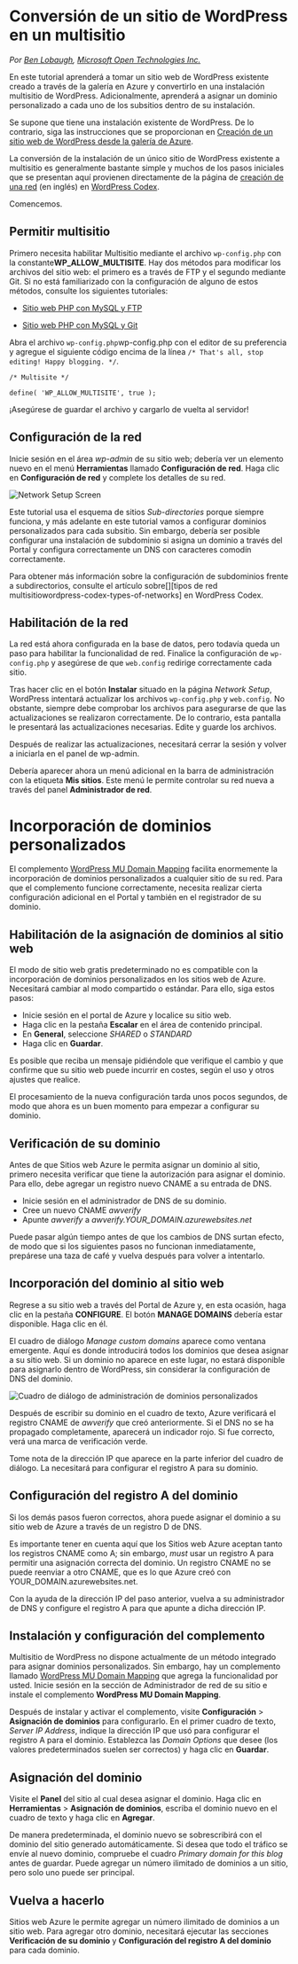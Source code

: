 ﻿<properties 
	pageTitle="Conversión de un sitio de WordPress en un multisitio" 
	description="Obtenga información acerca de cómo tomar un sitio web de WordPress existente creado a través de la galería en Azure y convertirlo a multisitio de WordPress" 
	services="web-sites" 
	documentationCenter="php" 
	authors="tfitzmac" 
	manager="wpickett" 
	editor=""/>

<tags 
	ms.service="web-sites" 
	ms.workload="web" 
	ms.tgt_pltfrm="na" 
	ms.devlang="PHP" 
	ms.topic="article" 
	ms.date="10/28/2014" 
	ms.author="tomfitz"/>





# Conversión de un sitio de WordPress en un multisitio

*Por [Ben Lobaugh][ben-lobaugh], [Microsoft Open Technologies Inc.][ms-open-tech]*

En este tutorial aprenderá a tomar un sitio web de WordPress existente creado a través de la galería en Azure y convertirlo en una instalación multisitio de WordPress. Adicionalmente, aprenderá a asignar un dominio personalizado a cada uno de los subsitios dentro de su instalación.

Se supone que tiene una instalación existente de WordPress. De lo contrario, siga las instrucciones que se proporcionan en [Creación de un sitio web de WordPress desde la galería de Azure][website-from-gallery].

La conversión de la instalación de un único sitio de WordPress existente a multisitio es generalmente bastante simple y muchos de los pasos iniciales que se presentan aquí provienen directamente de la página de [creación de una red][wordpress-codex-create-a-network] (en inglés) en [WordPress Codex](http://codex.wordpress.org).

Comencemos.

## Permitir multisitio

Primero necesita habilitar Multisitio mediante el archivo `wp-config.php` con la constante**WP\_ALLOW\_MULTISITE**. Hay dos métodos para modificar los archivos del sitio web: el primero es a través de FTP y el segundo mediante Git. Si no está familiarizado con la configuración de alguno de estos métodos, consulte los siguientes tutoriales:

* [Sitio web PHP con MySQL y FTP][website-w-mysql-and-ftp-ftp-setup]

* [Sitio web PHP con MySQL y Git][website-w-mysql-and-git-git-setup]

Abra el archivo  `wp-config.php`wp-config.php con el editor de su preferencia y agregue el siguiente código encima de la línea `/* That's all, stop editing! Happy blogging. */`.

	/* Multisite */

	define( 'WP_ALLOW_MULTISITE', true );

¡Asegúrese de guardar el archivo y cargarlo de vuelta al servidor!

## Configuración de la red

Inicie sesión en el área *wp-admin* de su sitio web; debería ver un elemento nuevo en el menú **Herramientas** llamado **Configuración de red**. Haga clic en **Configuración de red** y complete los detalles de su red.

![Network Setup Screen][wordpress-network-setup]

Este tutorial usa el esquema de sitios  *Sub-directories* porque siempre funciona, y más adelante en este tutorial vamos a configurar dominios personalizados para cada subsitio. Sin embargo, debería ser posible configurar una instalación de subdominio si asigna un dominio a través del Portal y configura correctamente un DNS con caracteres comodín correctamente.

Para obtener más información sobre la configuración de subdominios frente a subdirectorios, consulte el artículo sobre[][tipos de red multisitiowordpress-codex-types-of-networks] en WordPress Codex.

## Habilitación de la red

La red está ahora configurada en la base de datos, pero todavía queda un paso para habilitar la funcionalidad de red. Finalice la configuración de  `wp-config.php` y asegúrese de que  `web.config` redirige correctamente cada sitio.


Tras hacer clic en el botón **Instalar** situado en la página *Network Setup*, WordPress intentará actualizar los archivos `wp-config.php` y `web.config`. No obstante, siempre debe comprobar los archivos para asegurarse de que las actualizaciones se realizaron correctamente. De lo contrario, esta pantalla le presentará las actualizaciones necesarias. Edite y guarde los archivos.


Después de realizar las actualizaciones, necesitará cerrar la sesión y volver a iniciarla en el panel de wp-admin.

Debería aparecer ahora un menú adicional en la barra de administración con la etiqueta **Mis sitios**. Este menú le permite controlar su red nueva a través del panel **Administrador de red**.

# Incorporación de dominios personalizados

El complemento [WordPress MU Domain Mapping][wordpress-plugin-wordpress-mu-domain-mapping] facilita enormemente la incorporación de dominios personalizados a cualquier sitio de su red. Para que el complemento funcione correctamente, necesita realizar cierta configuración adicional en el Portal y también en el registrador de su dominio.

## Habilitación de la asignación de dominios al sitio web

El modo de sitio web gratis predeterminado no es compatible con la incorporación de dominios personalizados en los sitios web de Azure. Necesitará cambiar al modo compartido o estándar. Para ello, siga estos pasos:

* Inicie sesión en el portal de Azure y localice su sitio web. 
* Haga clic en la pestaña **Escalar** en el área de contenido principal.
* En **General**, seleccione *SHARED* o *STANDARD*
* Haga clic en **Guardar**.

Es posible que reciba un mensaje pidiéndole que verifique el cambio y que confirme que su sitio web puede incurrir en costes, según el uso y otros ajustes que realice.

El procesamiento de la nueva configuración tarda unos pocos segundos, de modo que ahora es un buen momento para empezar a configurar su dominio.

## Verificación de su dominio

Antes de que Sitios web Azure le permita asignar un dominio al sitio, primero necesita verificar que tiene la autorización para asignar el dominio. Para ello, debe agregar un registro nuevo CNAME a su entrada de DNS.

* Inicie sesión en el administrador de DNS de su dominio.
* Cree un nuevo CNAME *awverify*
* Apunte *awverify* a *awverify.YOUR_DOMAIN.azurewebsites.net*

Puede pasar algún tiempo antes de que los cambios de DNS surtan efecto, de modo que si los siguientes pasos no funcionan inmediatamente, prepárese una taza de café y vuelva después para volver a intentarlo.

## Incorporación del dominio al sitio web

Regrese a su sitio web a través del Portal de Azure y, en esta ocasión, haga clic en la pestaña **CONFIGURE**. El botón **MANAGE DOMAINS** debería estar disponible. Haga clic en él.

El cuadro de diálogo *Manage custom domains* aparece como ventana emergente. Aquí es donde introducirá todos los dominios que desea asignar a su sitio web. Si un dominio no aparece en este lugar, no estará disponible para asignarlo dentro de WordPress, sin considerar la configuración de DNS del dominio.

![Cuadro de diálogo de administración de dominios personalizados][wordpress-manage-domains]

Después de escribir su dominio en el cuadro de texto, Azure verificará el registro CNAME de  *awverify* que creó anteriormente. Si el DNS no se ha propagado completamente, aparecerá un indicador rojo. Si fue correcto, verá una marca de verificación verde. 

Tome nota de la dirección IP que aparece en la parte inferior del cuadro de diálogo. La necesitará para configurar el registro A para su dominio.

## Configuración del registro A del dominio

Si los demás pasos fueron correctos, ahora puede asignar el dominio a su sitio web de Azure a través de un registro D de DNS. 

Es importante tener en cuenta aquí que los Sitios web Azure aceptan tanto los registros CNAME como A; sin embargo,  *must* usar un registro A para permitir una asignación correcta del dominio. Un registro CNAME no se puede reenviar a otro CNAME, que es lo que Azure creó con YOUR_DOMAIN.azurewebsites.net.

Con la ayuda de la dirección IP del paso anterior, vuelva a su administrador de DNS y configure el registro A para que apunte a dicha dirección IP.


## Instalación y configuración del complemento

Multisitio de WordPress no dispone actualmente de un método integrado para asignar dominios personalizados. Sin embargo, hay un complemento llamado [WordPress MU Domain Mapping][wordpress-plugin-wordpress-mu-domain-mapping] que agrega la funcionalidad por usted. Inicie sesión en la sección de Administrador de red de su sitio e instale el complemento **WordPress MU Domain Mapping**.

Después de instalar y activar el complemento, visite **Configuración** > **Asignación de dominios** para configurarlo. En el primer cuadro de texto, *Server IP Address*, indique la dirección IP que usó para configurar el registro A para el dominio. Establezca las *Domain Options* que desee (los valores predeterminados suelen ser correctos) y haga clic en **Guardar**.

## Asignación del dominio

Visite el **Panel** del sitio al cual desea asignar el dominio. Haga clic en **Herramientas** > **Asignación de dominios**, escriba el dominio nuevo en el cuadro de texto y haga clic en **Agregar**.

De manera predeterminada, el dominio nuevo se sobrescribirá con el dominio del sitio generado automáticamente. Si desea que todo el tráfico se envíe al nuevo dominio, compruebe el cuadro *Primary domain for this blog* antes de guardar. Puede agregar un número ilimitado de dominios a un sitio, pero solo uno puede ser principal.

## Vuelva a hacerlo

Sitios web Azure le permite agregar un número ilimitado de dominios a un sitio web. Para agregar otro dominio, necesitará ejecutar las secciones **Verificación de su dominio** y **Configuración del registro A del dominio** para cada dominio.	

[ben-lobaugh]: http://ben.lobaugh.net
[ms-open-tech]: http://msopentech.com
[website-from-gallery]: https://www.windowsazure.com/es-es/develop/php/tutorials/website-from-gallery/
[wordpress-codex-create-a-network]: http://codex.wordpress.org/Create_A_Network
[website-w-mysql-and-ftp-ftp-setup]: https://www.windowsazure.com/es-es/develop/php/tutorials/website-w-mysql-and-ftp/#header-0
[website-w-mysql-and-git-git-setup]: https://www.windowsazure.com/es-es/develop/php/tutorials/website-w-mysql-and-git/#header-1
[wordpress-network-setup]: ./media/web-sites-php-convert-wordpress-multisite/wordpress-network-setup.png
[wordpress-codex-types-of-networks]: http://codex.wordpress.org/Before_You_Create_A_Network#Types_of_multisite_network
[wordpress-plugin-wordpress-mu-domain-mapping]: http://wordpress.org/extend/plugins/wordpress-mu-domain-mapping/

[wordpress-manage-domains]: ./media/web-sites-php-convert-wordpress-multisite/wordpress-manage-domains.png





<!--HONumber=42-->
